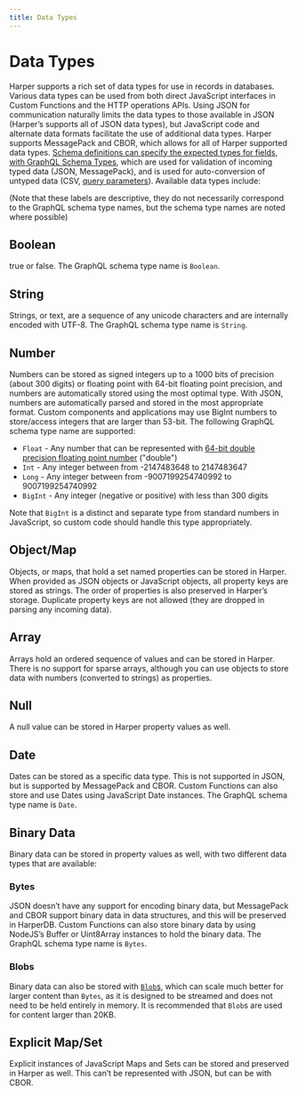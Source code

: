 ```yaml
---
title: Data Types
---
```


# Data Types

Harper supports a rich set of data types for use in records in databases. Various data types can be used from both direct JavaScript interfaces in Custom Functions and the HTTP operations APIs. Using JSON for communication naturally limits the data types to those available in JSON (Harper’s supports all of JSON data types), but JavaScript code and alternate data formats facilitate the use of additional data types. Harper supports MessagePack and CBOR, which allows for all of Harper supported data types. [Schema definitions can specify the expected types for fields, with GraphQL Schema Types](../../developers/applications/defining-schemas), which are used for validation of incoming typed data (JSON, MessagePack), and is used for auto-conversion of untyped data (CSV, [query parameters](../../developers/rest)). Available data types include:

(Note that these labels are descriptive, they do not necessarily correspond to the GraphQL schema type names, but the schema type names are noted where possible)

## Boolean

true or false. The GraphQL schema type name is `Boolean`.

## String

Strings, or text, are a sequence of any unicode characters and are internally encoded with UTF-8. The GraphQL schema type name is `String`.

## Number

Numbers can be stored as signed integers up to a 1000 bits of precision (about 300 digits) or floating point with 64-bit floating point precision, and numbers are automatically stored using the most optimal type. With JSON, numbers are automatically parsed and stored in the most appropriate format. Custom components and applications may use BigInt numbers to store/access integers that are larger than 53-bit. The following GraphQL schema type name are supported:

- `Float` - Any number that can be represented with [64-bit double precision floating point number](https:/en.wikipedia.org/wiki/Double-precision_floating-point_format) ("double")
- `Int` - Any integer between from -2147483648 to 2147483647
- `Long` - Any integer between from -9007199254740992 to 9007199254740992
- `BigInt` - Any integer (negative or positive) with less than 300 digits

Note that `BigInt` is a distinct and separate type from standard numbers in JavaScript, so custom code should handle this type appropriately.

## Object/Map

Objects, or maps, that hold a set named properties can be stored in Harper. When provided as JSON objects or JavaScript objects, all property keys are stored as strings. The order of properties is also preserved in Harper’s storage. Duplicate property keys are not allowed (they are dropped in parsing any incoming data).

## Array

Arrays hold an ordered sequence of values and can be stored in Harper. There is no support for sparse arrays, although you can use objects to store data with numbers (converted to strings) as properties.

## Null

A null value can be stored in Harper property values as well.

## Date

Dates can be stored as a specific data type. This is not supported in JSON, but is supported by MessagePack and CBOR. Custom Functions can also store and use Dates using JavaScript Date instances. The GraphQL schema type name is `Date`.

## Binary Data

Binary data can be stored in property values as well, with two different data types that are available:

### Bytes

JSON doesn’t have any support for encoding binary data, but MessagePack and CBOR support binary data in data structures, and this will be preserved in HarperDB. Custom Functions can also store binary data by using NodeJS’s Buffer or Uint8Array instances to hold the binary data. The GraphQL schema type name is `Bytes`.

### Blobs

Binary data can also be stored with [`Blob`s](blob), which can scale much better for larger content than `Bytes`, as it is designed to be streamed and does not need to be held entirely in memory. It is recommended that `Blob`s are used for content larger than 20KB.

## Explicit Map/Set

Explicit instances of JavaScript Maps and Sets can be stored and preserved in Harper as well. This can’t be represented with JSON, but can be with CBOR.
